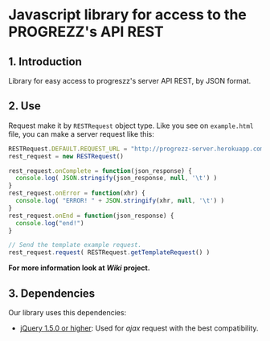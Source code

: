 # Javascript library for access to the PROGREZZ's API REST #

## 1. Introduction ##
Library for easy access to progreszz's server API REST, by JSON format.

## 2. Use ##
Request make it by ````RESTRequest```` object type. Like you see on ````example.html```` file, you can make a server request like this:

```javascript
RESTRequest.DEFAULT.REQUEST_URL = "http://progrezz-server.herokuapp.com/dev/api/rest"
rest_request = new RESTRequest()

rest_request.onComplete = function(json_response) {
  console.log( JSON.stringify(json_response, null, '\t') )
}
rest_request.onError = function(xhr) {
  console.log( "ERROR! " + JSON.stringify(xhr, null, '\t') )
}
rest_request.onEnd = function(json_response) {
  console.log("end!")
}

// Send the template example request.
rest_request.request( RESTRequest.getTemplateRequest() )
```


**For more information look at *Wiki* project.**

## 3. Dependencies ##
Our library uses this dependencies:

- [jQuery 1.5.0 or higher](http://jquery.com/): Used for *ajax* request with the best compatibility.
